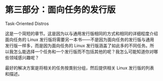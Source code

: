 # 第三部分：面向任务的发行版

<!-- ch16 -->

Task-Oriented Distros

这是一个简短的章节。这是因为以与通用发行版相同的方式和相同的详细程度介绍面向任务的 Linux 发行版将需要另一本书——不是因为面向任务的发行版与通用发行版一样多，而是因为面向任务的 Linux 发行版涵盖了如此多的不同任务。所以我怎么能选择一个任务和一个发行版而不包括其他的呢？我怎么可能知道你对哪些领域感兴趣呢？

最好的解决方案是将相关的任务按类别分组，然后提供相关 Linux 发行版的列表和描述。
